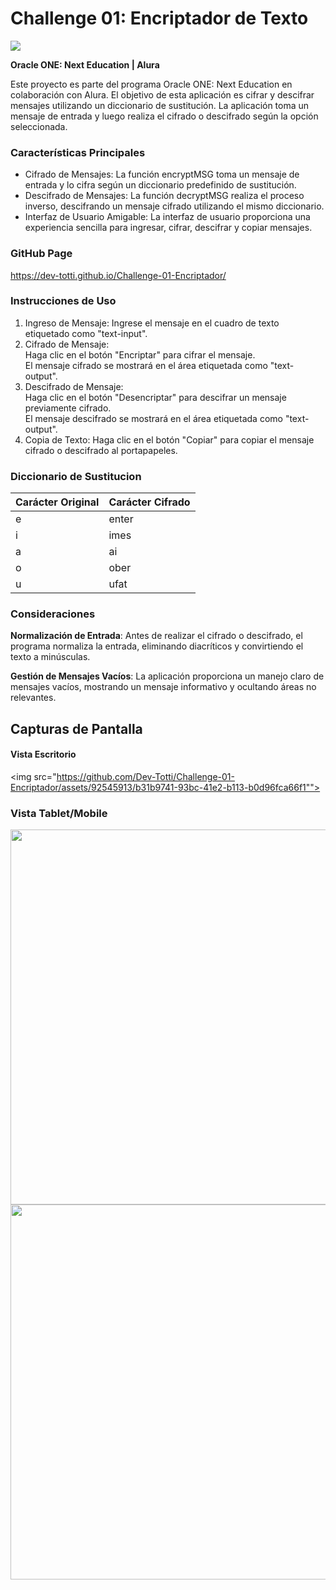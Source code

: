 # Challenge 01: Encriptador de Texto

<img src="https://github.com/Dev-Totti/Challenge-01-Encriptador/assets/92545913/b7399ddb-55d3-40fc-b38e-6f324e5d721a">

**Oracle ONE: Next Education | Alura**

Este proyecto es parte del programa Oracle ONE: Next Education en colaboración con Alura. El objetivo de esta aplicación es cifrar y descifrar mensajes utilizando un diccionario de sustitución. La aplicación toma un mensaje de entrada y luego realiza el cifrado o descifrado según la opción seleccionada.

### Características Principales
* Cifrado de Mensajes: La función encryptMSG toma un mensaje de entrada y lo cifra según un diccionario predefinido de sustitución.
* Descifrado de Mensajes: La función decryptMSG realiza el proceso inverso, descifrando un mensaje cifrado utilizando el mismo diccionario.
* Interfaz de Usuario Amigable: La interfaz de usuario proporciona una experiencia sencilla para ingresar, cifrar, descifrar y copiar mensajes.

### GitHub Page
https://dev-totti.github.io/Challenge-01-Encriptador/

### Instrucciones de Uso
1. Ingreso de Mensaje: Ingrese el mensaje en el cuadro de texto etiquetado como "text-input".
2. Cifrado de Mensaje:  
Haga clic en el botón "Encriptar" para cifrar el mensaje.  
El mensaje cifrado se mostrará en el área etiquetada como "text-output".
3. Descifrado de Mensaje:  
Haga clic en el botón "Desencriptar" para descifrar un mensaje previamente cifrado.  
El mensaje descifrado se mostrará en el área etiquetada como "text-output".
4. Copia de Texto: Haga clic en el botón "Copiar" para copiar el mensaje cifrado o descifrado al portapapeles.

### Diccionario de Sustitucion
|Carácter Original|Carácter Cifrado|
|---|---|
|e|enter|
|i|imes|
|a|ai|
|o|ober|
|u|ufat|

### Consideraciones
**Normalización de Entrada**: Antes de realizar el cifrado o descifrado, el programa normaliza la entrada, eliminando diacríticos y convirtiendo el texto a minúsculas.

**Gestión de Mensajes Vacíos**: La aplicación proporciona un manejo claro de mensajes vacíos, mostrando un mensaje informativo y ocultando áreas no relevantes.

## Capturas de Pantalla
#### Vista Escritorio
<img src="https://github.com/Dev-Totti/Challenge-01-Encriptador/assets/92545913/b31b9741-93bc-41e2-b113-b0d96fca66f1"">

### Vista Tablet/Mobile
<img src="https://github.com/Dev-Totti/Challenge-01-Encriptador/assets/92545913/d0bbaa41-30f0-4206-9280-b374e6ba011c" height="600px">
<img src="https://github.com/Dev-Totti/Challenge-01-Encriptador/assets/92545913/2824c4a5-790e-403a-9a0b-8eec6afa3ba4" height="600px">
